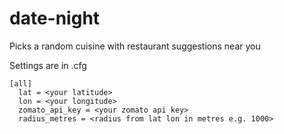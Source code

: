 # date-night
Picks a random cuisine with restaurant suggestions near you

Settings are in .cfg

```
[all]
  lat = <your latitude>
  lon = <your longitude>
  zomato_api_key = <your zomato api key>
  radius_metres = <radius from lat lon in metres e.g. 1000>
```
